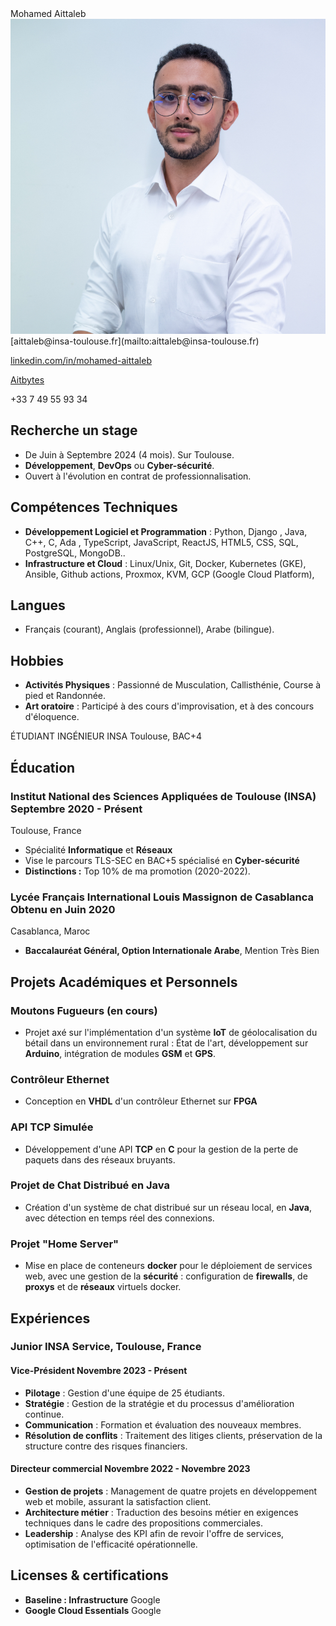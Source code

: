 
<div class="left-column"> <span class="name">Mohamed Aittaleb</span>

<img src="./source/71.jpg" class="profile_pic">
<span class="info">
<link rel="stylesheet" href="path/to/font-awesome/css/font-awesome.min.css">


<div class="info_2">
<i class="fa fa-envelope-o" aria-hidden="true"></i> [aittaleb@insa-toulouse.fr](mailto:aittaleb@insa-toulouse.fr) 


<i class="fa fa-linkedin" aria-hidden="true"></i> [linkedin.com/in/mohamed-aittaleb](https://www.linkedin.com/in/mohamed-aittaleb-84249325a/) 


<i class="fa fa-github" aria-hidden="true"></i> [Aitbytes](https://github.com/Aitbytes)

<i class="fa fa-phone"></i>+33 7 49 55 93 34 

<div class="descriptif">

## Recherche un **stage**

 - De Juin à Septembre 2024 (4 mois). Sur Toulouse.
 - **Développement**, **DevOps** ou **Cyber-sécurité**.
 - Ouvert à l'évolution en contrat de professionnalisation.

</div>

</div>

## Compétences Techniques

- **Développement Logiciel et Programmation** : Python, Django , Java, C++, C, Ada , TypeScript, JavaScript, ReactJS, HTML5, CSS, SQL, PostgreSQL, MongoDB..
- **Infrastructure et Cloud** : Linux/Unix, Git, Docker, Kubernetes (GKE), Ansible, Github actions, Proxmox, KVM, GCP (Google Cloud Platform), 


## Langues 

- Français (courant), Anglais (professionnel), Arabe (bilingue).

## Hobbies

- **Activités Physiques** : Passionné de Musculation, Callisthénie, Course à pied et Randonnée.
- **Art oratoire** : Participé à des cours d'improvisation, et à des concours d'éloquence.







</div>

</span>

<div class="main-content">

 <span class="intitule">ÉTUDIANT INGÉNIEUR INSA Toulouse, BAC+4</span>

## Éducation

### Institut National des Sciences Appliquées de Toulouse (INSA) <time>Septembre 2020 - Présent</time>
<location>Toulouse, France</location>  

- Spécialité **Informatique** et **Réseaux**
- Vise le parcours TLS-SEC en BAC+5 spécialisé en **Cyber-sécurité**
- **Distinctions :** Top 10% de ma promotion (2020-2022).

### Lycée Français International Louis Massignon de Casablanca <time>Obtenu en Juin 2020</time>
<location>Casablanca, Maroc</location>  

- **Baccalauréat Général, Option Internationale Arabe**, Mention Très Bien

## Projets Académiques et Personnels

### Moutons Fugueurs (en cours)
- Projet axé sur l'implémentation d'un système **IoT** de géolocalisation du bétail dans un environnement rural : État de l'art, développement sur **Arduino**, intégration de modules **GSM** et **GPS**.

### Contrôleur Ethernet
- Conception en **VHDL** d'un contrôleur Ethernet sur **FPGA**

### API TCP Simulée
- Développement d'une API **TCP** en **C** pour la gestion de la perte de paquets dans des réseaux bruyants.

### Projet de Chat Distribué en Java
- Création d'un système de chat distribué sur un réseau local, en **Java**, avec détection en temps réel des connexions.

### Projet "Home Server"
- Mise en place de conteneurs **docker** pour le déploiement de services web, avec une gestion de la **sécurité** : configuration de **firewalls**, de **proxys** et de **réseaux** virtuels docker.

## Expériences

### Junior INSA Service, Toulouse, France 
#### Vice-Président <time>Novembre 2023 - Présent</time>

- **Pilotage** : Gestion d'une équipe de 25 étudiants.
- **Stratégie** : Gestion de la stratégie et du processus d'amélioration continue.
- **Communication** : Formation et évaluation des nouveaux membres.
- **Résolution de conflits** : Traitement des litiges clients, préservation de la structure contre des risques financiers.

#### Directeur commercial <time>Novembre 2022 - Novembre 2023</time>

- **Gestion de projets** : Management de quatre projets en développement web et mobile, assurant la satisfaction client.
- **Architecture métier** : Traduction des besoins métier en exigences techniques dans le cadre des propositions commerciales.
- **Leadership** : Analyse des KPI afin de revoir l'offre de services, optimisation de l'efficacité opérationnelle.



## Licenses & certifications

- **Baseline : Infrastructure** <location>Google</location>  
- **Google Cloud Essentials** <location>Google</location>  

</div>
